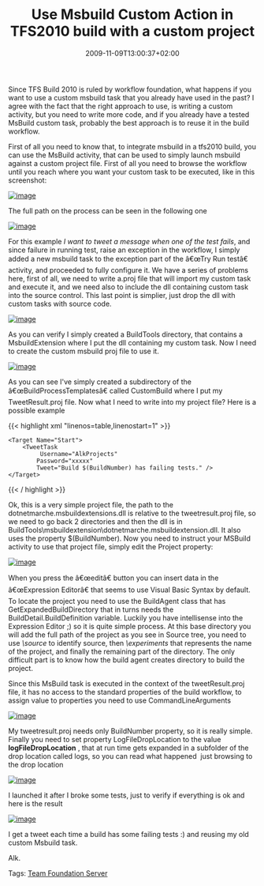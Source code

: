 ﻿---
title: "Use Msbuild Custom Action in TFS2010 build with a custom project"
description: ""
date: 2009-11-09T13:00:37+02:00
draft: false
tags: [Team Foundation Server]
categories: [Team Foundation Server]
---
Since TFS Build 2010 is ruled by workflow foundation, what happens if you want to use a custom msbuild task that you already have used in the past? I agree with the fact that the right approach to use, is writing a custom activity, but you need to write more code, and if you already have a tested MsBuild custom task, probably the best approach is to reuse it in the build workflow.

First of all you need to know that, to integrate msbuild in a tfs2010 build, you can use the MsBuild activity, that can be used to simply launch msbuild against a custom project file. First of all you need to browse the workflow until you reach where you want your custom task to be executed, like in this screenshot:

[![image](https://www.codewrecks.com/blog/wp-content/uploads/2009/11/image_thumb5.png "image")](https://www.codewrecks.com/blog/wp-content/uploads/2009/11/image5.png)

The full path on the process can be seen in the following one

[![image](https://www.codewrecks.com/blog/wp-content/uploads/2009/11/image_thumb6.png "image")](https://www.codewrecks.com/blog/wp-content/uploads/2009/11/image6.png)

For this example *I want to tweet a message when one of the test fails*, and since failure in running test, raise an exception in the workflow, I simply added a new msbuild task to the exception part of the â€œTry Run testâ€ activity, and proceeded to fully configure it. We have a series of problems here, first of all, we need to write a.proj file that will import my custom task and execute it, and we need also to include the dll containing custom task into the source control. This last point is simplier, just drop the dll with custom tasks with source code.

[![image](https://www.codewrecks.com/blog/wp-content/uploads/2009/11/image_thumb7.png "image")](https://www.codewrecks.com/blog/wp-content/uploads/2009/11/image7.png)

As you can verify I simply created a BuildTools directory, that contains a MsbuildExtension where I put the dll containing my custom task. Now I need to create the custom msbuild proj file to use it.

[![image](https://www.codewrecks.com/blog/wp-content/uploads/2009/11/image_thumb8.png "image")](https://www.codewrecks.com/blog/wp-content/uploads/2009/11/image8.png)

As you can see I've simply created a subdirectory of the â€œBuildProcessTemplatesâ€ called CustomBuild where I put my TweetResult.proj file. Now what I need to write into my project file? Here is a possible example

{{< highlight xml "linenos=table,linenostart=1" >}}
<Project
    ToolsVersion="3.5"
    xmlns="http://schemas.microsoft.com/developer/msbuild/2003">
    <UsingTask
                TaskName="DotNetMarche.MsBuildExtensions.Twitter.TweetTask"
                 AssemblyFile="..\..\BuildTools\MsBuildExtension\DotNetMarche.MsBuildExtensions.dll"/>

    <Target Name="Start">
        <TweetTask
             Username="AlkProjects"
            Password="xxxxx"
            Tweet="Build $(BuildNumber) has failing tests." />
    </Target>
</Project>{{< / highlight >}}

<!-- Code inserted with Steve Dunn's Windows Live Writer Code Formatter Plugin.  http://dunnhq.com -->

Ok, this is a very simple project file, the path to the dotnetmarche.msbuildextensions.dll is relative to the tweetresult.proj file, so we need to go back 2 directories and then the dll is in BuildTools\msbuildextension\dotnetmarche.msbuildextension.dll. It also uses the property $(BuildNumber). Now you need to instruct your MSBuild activity to use that project file, simply edit the Project property:

[![image](https://www.codewrecks.com/blog/wp-content/uploads/2009/11/image_thumb9.png "image")](https://www.codewrecks.com/blog/wp-content/uploads/2009/11/image9.png)

When you press the â€œeditâ€ button you can insert data in the â€œExpression Editorâ€ that seems to use Visual Basic Syntax by default. To locate the project you need to use the BuildAgent class that has GetExpandedBuildDirectory that in turns needs the BuildDetail.BuildDefinition variable. Luckily you have intellisense into the Expression Editor ;) so it is quite simple process. At this base directory you will add the full path of the project as you see in Source tree, you need to use *\source* to identify source, then *\experiments* that represents the name of the project, and finally the remaining part of the directory. The only difficult part is to know how the build agent creates directory to build the project.

Since this MsBuild task is executed in the context of the tweetResult.proj file, it has no access to the standard properties of the build workflow, to assign value to properties you need to use CommandLineArguments

[![image](https://www.codewrecks.com/blog/wp-content/uploads/2009/11/image_thumb10.png "image")](https://www.codewrecks.com/blog/wp-content/uploads/2009/11/image10.png)

My tweetresult.proj needs only BuildNumber property, so it is really simple. Finally you need to set property LogFileDropLocation to the value  **logFileDropLocation** , that at run time gets expanded in a subfolder of the drop location called logs, so you can read what happened  just browsing to the drop location

[![image](https://www.codewrecks.com/blog/wp-content/uploads/2009/11/image_thumb11.png "image")](https://www.codewrecks.com/blog/wp-content/uploads/2009/11/image11.png)

I launched it after I broke some tests, just to verify if everything is ok and here is the result

[![image](https://www.codewrecks.com/blog/wp-content/uploads/2009/11/image_thumb12.png "image")](https://www.codewrecks.com/blog/wp-content/uploads/2009/11/image12.png)

I get a tweet each time a build has some failing tests :) and reusing my old custom Msbuild task.

Alk.

Tags: [Team Foundation Server](http://technorati.com/tag/Team%20Foundation%20Server)
